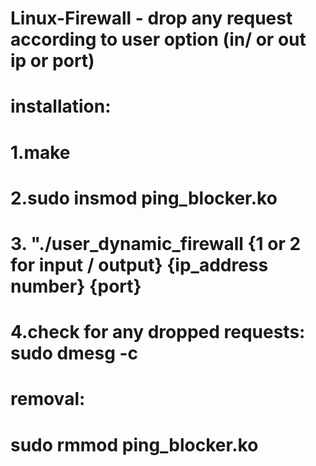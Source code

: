 # Linux-Firewall - drop any request according to user option (in/ or out ip or port)
# installation:
# 1.make
# 2.sudo insmod ping_blocker.ko
# 3. "./user_dynamic_firewall {1 or 2 for input / output} {ip_address number} {port}
# 4.check for any dropped requests: sudo dmesg -c
# 
# removal:
# sudo rmmod ping_blocker.ko